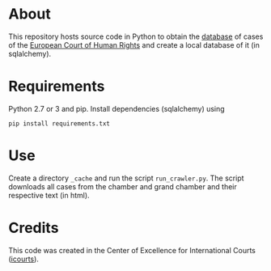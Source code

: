 # About
This repository hosts source code in Python to obtain the [database](http://hudoc.echr.coe.int) of cases of the 
[European Court of Human Rights](http://www.echr.coe.int/Pages/home.aspx?p=home) 
and create a local database of it (in sqlalchemy).

# Requirements
Python 2.7 or 3 and pip. Install dependencies (sqlalchemy) using

    pip install requirements.txt

# Use
Create a directory `_cache` and run the script `run_crawler.py`. The script downloads all cases from the chamber and
grand chamber and their respective text (in html).

# Credits
This code was created in the Center of Excellence for International Courts ([icourts](http://jura.ku.dk/icourts/)). 
